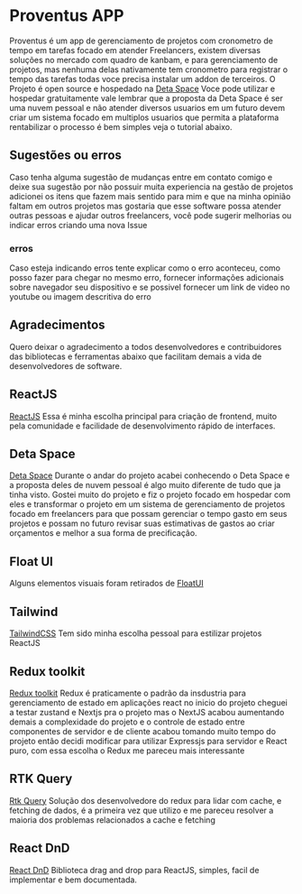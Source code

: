 # Proventus APP

Proventus é um app de gerenciamento de projetos com cronometro de tempo em tarefas focado em atender Freelancers, existem diversas soluções no mercado com quadro de kanbam, e para gerenciamento de projetos, mas nenhuma delas nativamente tem cronometro para registrar o tempo das tarefas todas voce precisa instalar um addon de terceiros.
O Projeto é open source e hospedado na [Deta Space](https://deta.space/docs/en)
Voce pode utilizar e hospedar gratuitamente vale lembrar que a  proposta da Deta Space é ser uma nuvem pessoal e não atender diversos usuarios em um futuro devem criar um sistema focado em multiplos usuarios que permita a plataforma rentabilizar
o processo é bem simples veja o tutorial abaixo.

## Sugestões ou erros
Caso tenha alguma sugestão de mudanças entre em contato comigo e deixe sua sugestão por não possuir muita experiencia na gestão de projetos adicionei os itens que fazem mais sentido para mim e que na minha opinião faltam em outros projetos mas gostaria que esse software possa atender outras pessoas e ajudar outros freelancers, você pode sugerir melhorias ou indicar erros criando uma nova Issue

### erros 
Caso esteja indicando erros tente explicar como o erro aconteceu, como posso fazer para chegar no mesmo erro, fornecer informações adicionais sobre navegador seu dispositivo e se possivel fornecer um link de video no youtube ou imagem descritiva do erro

## Agradecimentos
Quero deixar o agradecimento a todos desenvolvedores e contribuidores das bibliotecas e ferramentas abaixo que facilitam demais a vida de desenvolvedores de software.

## ReactJS
[ReactJS](https://react.dev/)
Essa é minha escolha principal para criação de frontend, muito pela comunidade e facilidade de desenvolvimento rápido de interfaces.


## Deta Space
[Deta Space](https://deta.space/docs/en)
Durante o andar do projeto acabei conhecendo o Deta Space e a proposta deles de nuvem pessoal é algo muito diferente de tudo que ja tinha visto. 
Gostei muito do projeto e fiz o projeto focado em hospedar com eles e transformar o projeto em um sistema de gerenciamento de projetos focado em freelancers para que possam gerenciar o tempo gasto em seus projetos e possam no futuro revisar suas estimativas de gastos ao criar orçamentos e melhor a sua forma de precificação.

## Float UI
Alguns elementos visuais foram retirados de [FloatUI](https://www.floatui.com/)

## Tailwind
[TailwindCSS](https://tailwindcss.com/)
Tem sido minha escolha pessoal para estilizar projetos ReactJS 

## Redux toolkit
[Redux toolkit](https://redux-toolkit.js.org/)
Redux é praticamente o padrão da insdustria para gerenciamento de estado em aplicações react no inicio do projeto cheguei a testar zustand e Nextjs pra o projeto mas o NextJS acabou aumentando demais a complexidade do projeto e o controle de estado entre componentes de servidor e de cliente acabou tomando muito tempo do projeto então decidi modificar para utilizar Expressjs para servidor e React puro, com essa escolha o Redux me pareceu mais interessante

## RTK Query
[Rtk Query](https://redux-toolkit.js.org/rtk-query/overview)
Solução dos desenvolvedore do redux para lidar com cache, e fetching de dados, é a primeira vez que utilizo e me pareceu resolver a maioria dos problemas relacionados a cache e fetching

## React DnD
[React DnD](https://react-dnd.github.io/react-dnd/docs/overview)
Biblioteca drag and drop para ReactJS, simples, facil de implementar e bem documentada.

